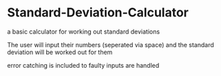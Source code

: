 # Standard-Deviation-Calculator
a basic calculator for working out standard deviations

The user will input their numbers (seperated via space) and the standard deviation will be worked out for them

error catching is included to faulty inputs are handled
